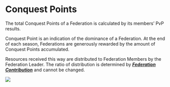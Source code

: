 # Conquest Points

 The total Conquest Points of a Federation is calculated by its members’ PvP results.

Conquest Point is an indication of the dominance of a Federation. At the end of each season, Federations are generously rewarded by the amount of Conquest Points accumulated.

Resources received this way are distributed to Federation Members by the Federation Leader. The ratio of distribution is determined by [***<u>Federation Contribution</u>***](eng/607fedcontribution#Federation-Contribution) and cannot be changed.

![](http://astrokings.s3.amazonaws.com/html/img/help/606_001fedconquestscore.png)